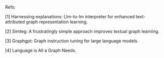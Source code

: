 Refs:

[1] Harnessing explanations: Llm-to-lm interpreter for enhanced text-attributed graph representation learning.

[2] Simteg: A frustratingly simple approach improves textual graph learning.

[3] Graphgpt: Graph instruction tuning for large language models.

[4] Language is All a Graph Needs.